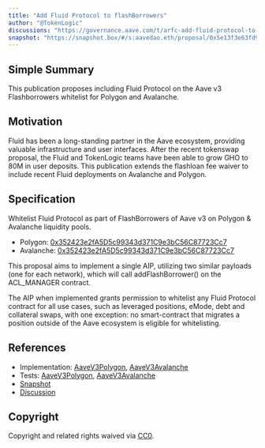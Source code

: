 ```yaml
---
title: "Add Fluid Protocol to flashBorrowers"
author: "@TokenLogic"
discussions: "https://governance.aave.com/t/arfc-add-fluid-protocol-to-flashborrowers/23007"
snapshot: "https://snapshot.box/#/s:aavedao.eth/proposal/0x5e13f3e63fd9a2d4d00ff9f7915644e48d4b8b35fe03b52a599b4bc1c95914d0"
---
```


## Simple Summary

This publication proposes including Fluid Protocol on the Aave v3 Flashborrowers whitelist for Polygon and Avalanche.

## Motivation

Fluid has been a long-standing partner in the Aave ecosystem, providing valuable infrastructure and user interfaces. After the recent tokenswap proposal, the Fluid and TokenLogic teams have been able to grow GHO to 80M in user deposits. This publication extends the flashloan fee waiver to include recent Fluid deployments on Avalanche and Polygon.

## Specification

Whitelist Fluid Protocol as part of FlashBorrowers of Aave v3 on Polygon & Avalanche liquidity pools.

- Polygon: [0x352423e2fA5D5c99343d371C9e3bC56C87723Cc7](https://polygonscan.com/address/0x352423e2fA5D5c99343d371C9e3bC56C87723Cc7)
- Avalanche: [0x352423e2fA5D5c99343d371C9e3bC56C87723Cc7](https://snowtrace.io/address/0x352423e2fA5D5c99343d371C9e3bC56C87723Cc7)

This proposal aims to implement a single AIP, utilizing two similar payloads (one for each network), which will call addFlashBorrower() on the ACL_MANAGER contract.

The AIP when implemented grants permission to whitelist any Fluid Protocol contract for all use cases, such as leveraged positions, eMode, debt and collateral swaps, with one exception: no smart-contract that migrates a position outside of the Aave ecosystem is eligible for whitelisting.

## References

- Implementation: [AaveV3Polygon](https://github.com/bgd-labs/aave-proposals-v3/blob/main/src/20250903_Multi_AddFluidProtocolToFlashBorrowers/AaveV3Polygon_AddFluidProtocolToFlashBorrowers_20250903.sol), [AaveV3Avalanche](https://github.com/bgd-labs/aave-proposals-v3/blob/main/src/20250903_Multi_AddFluidProtocolToFlashBorrowers/AaveV3Avalanche_AddFluidProtocolToFlashBorrowers_20250903.sol)
- Tests: [AaveV3Polygon](https://github.com/bgd-labs/aave-proposals-v3/blob/main/src/20250903_Multi_AddFluidProtocolToFlashBorrowers/AaveV3Polygon_AddFluidProtocolToFlashBorrowers_20250903.t.sol), [AaveV3Avalanche](https://github.com/bgd-labs/aave-proposals-v3/blob/main/src/20250903_Multi_AddFluidProtocolToFlashBorrowers/AaveV3Avalanche_AddFluidProtocolToFlashBorrowers_20250903.t.sol)
- [Snapshot](https://snapshot.box/#/s:aavedao.eth/proposal/0x5e13f3e63fd9a2d4d00ff9f7915644e48d4b8b35fe03b52a599b4bc1c95914d0)
- [Discussion](https://governance.aave.com/t/arfc-add-fluid-protocol-to-flashborrowers/23007)

## Copyright

Copyright and related rights waived via [CC0](https://creativecommons.org/publicdomain/zero/1.0/).
